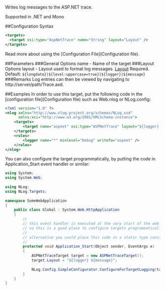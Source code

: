 Writes log messages to the ASP.NET trace.

Supported in .NET and Mono

##Configuration Syntax
```xml
<targets>
  <target xsi:type="AspNetTrace" name="String" layout="Layout" />
</targets>
```

Read more about using the [Configuration File](Configuration file).

##Parameters
###General Options
name - Name of the target
###Layout Options
layout - Layout used to format log messages. [Layout](Layout) Required. Default: `${longdate}|${level:uppercase=true}|${logger}|${message}`
###Remarks
Log entries can then be viewed by navigating to http://server/path/Trace.axd.

##Examples
In order to use this target, put the following code in the [configuration file](Configuration file) such as Web.nlog or NLog.config:
```xml
<?xml version="1.0" ?>
<nlog xmlns="http://www.nlog-project.org/schemas/NLog.xsd"
      xmlns:xsi="http://www.w3.org/2001/XMLSchema-instance">
    <targets>
        <target name="aspnet" xsi:type="ASPNetTrace" layout="${logger} ${message}" />
    </targets>
    <rules>
        <logger name="*" minlevel="Debug" writeTo="aspnet" />
    </rules>
</nlog>
```

You can also configure the target programmatically, by putting the code in Application_Start event handler or similar:
```csharp
using System;
using System.Web;
 
using NLog;
using NLog.Targets;
 
namespace SomeWebApplication
{
    public class Global : System.Web.HttpApplication
    {
        //
        // this event handler is executed at the very start of the web application
        // so this is a good place to configure targets programmatically
        // 
        // alternative you could place this code in a static type constructor
        //
        protected void Application_Start(Object sender, EventArgs e)
        {
            ASPNetTraceTarget target = new ASPNetTraceTarget();
            target.Layout = "${logger} ${message}";
 
            NLog.Config.SimpleConfigurator.ConfigureForTargetLogging(target, LogLevel.Debug);
        }
    }
}
```